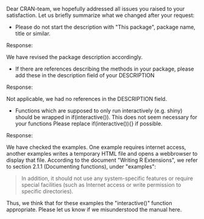 Dear CRAN-team,
we hopefully addressed all issues you raised to your satisfaction. Let us briefly summarize what we changed after your request:

- Please do not start the description with "This package", package name, title or similar.

Response:

We have revised the package description accordingly.

- If there are references describing the methods in your package, please add these in the description field of your DESCRIPTION

Response:

Not applicable, we had no references in the DESCRIPTION field.

- Functions which are supposed to only run interactively (e.g. shiny)
should be wrapped in if(interactive()). This does not seem necessary for
your functions Please replace if(interactive()){} if possible.

Response:

We have checked the examples. One example requires internet access, another examples writes a temporary HTML file and opens a webbrowser to display that file. According to the document "Writing R Extensions", we refer to section 2.1.1 (Documenting functions), under "examples":

> In addition, it should not use any system-specific features or require special facilities (such as Internet access or write permission to specific directories).

Thus, we think that for these examples the "interactive()" function appropriate. Please let us know if we misunderstood the manual here.
